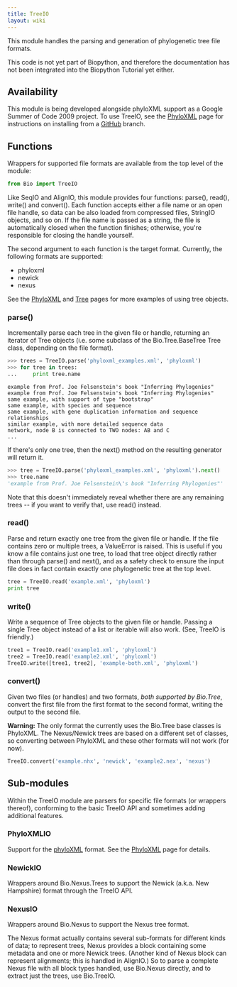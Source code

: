 ```yaml
---
title: TreeIO
layout: wiki
---
```


This module handles the parsing and generation of phylogenetic tree file
formats.

This code is not yet part of Biopython, and therefore the documentation
has not been integrated into the Biopython Tutorial yet either.

Availability
------------

This module is being developed alongside phyloXML support as a Google
Summer of Code 2009 project. To use TreeIO, see the
[PhyloXML](PhyloXML "wikilink") page for instructions on installing from
a [GitHub](GitUsage "wikilink") branch.

Functions
---------

Wrappers for supported file formats are available from the top level of
the module:

``` python
from Bio import TreeIO
```

Like SeqIO and AlignIO, this module provides four functions: parse(),
read(), write() and convert(). Each function accepts either a file name
or an open file handle, so data can be also loaded from compressed
files, StringIO objects, and so on. If the file name is passed as a
string, the file is automatically closed when the function finishes;
otherwise, you're responsible for closing the handle yourself.

The second argument to each function is the target format. Currently,
the following formats are supported:

-   phyloxml
-   newick
-   nexus

See the [PhyloXML](PhyloXML "wikilink") and [Tree](Tree "wikilink")
pages for more examples of using tree objects.

### parse()

Incrementally parse each tree in the given file or handle, returning an
iterator of Tree objects (i.e. some subclass of the Bio.Tree.BaseTree
Tree class, depending on the file format).

``` python
>>> trees = TreeIO.parse('phyloxml_examples.xml', 'phyloxml')
>>> for tree in trees:
...     print tree.name
```

    example from Prof. Joe Felsenstein's book "Inferring Phylogenies"
    example from Prof. Joe Felsenstein's book "Inferring Phylogenies"
    same example, with support of type "bootstrap"
    same example, with species and sequence
    same example, with gene duplication information and sequence relationships
    similar example, with more detailed sequence data
    network, node B is connected to TWO nodes: AB and C
    ...

If there's only one tree, then the next() method on the resulting
generator will return it.

``` python
>>> tree = TreeIO.parse('phyloxml_examples.xml', 'phyloxml').next()
>>> tree.name
'example from Prof. Joe Felsenstein\'s book "Inferring Phylogenies"'
```

Note that this doesn't immediately reveal whether there are any
remaining trees -- if you want to verify that, use read() instead.

### read()

Parse and return exactly one tree from the given file or handle. If the
file contains zero or multiple trees, a ValueError is raised. This is
useful if you know a file contains just one tree, to load that tree
object directly rather than through parse() and next(), and as a safety
check to ensure the input file does in fact contain exactly one
phylogenetic tree at the top level.

``` python
tree = TreeIO.read('example.xml', 'phyloxml')
print tree
```

### write()

Write a sequence of Tree objects to the given file or handle. Passing a
single Tree object instead of a list or iterable will also work. (See,
TreeIO is friendly.)

``` python
tree1 = TreeIO.read('example1.xml', 'phyloxml')
tree2 = TreeIO.read('example2.xml', 'phyloxml')
TreeIO.write([tree1, tree2], 'example-both.xml', 'phyloxml')
```

### convert()

Given two files (or handles) and two formats, *both supported by
Bio.Tree*, convert the first file from the first format to the second
format, writing the output to the second file.

**Warning:** The only format the currently uses the Bio.Tree base
classes is PhyloXML. The Nexus/Newick trees are based on a different set
of classes, so converting between PhyloXML and these other formats will
not work (for now).

``` python
TreeIO.convert('example.nhx', 'newick', 'example2.nex', 'nexus')
```

Sub-modules
-----------

Within the TreeIO module are parsers for specific file formats (or
wrappers thereof), conforming to the basic TreeIO API and sometimes
adding additional features.

### PhyloXMLIO

Support for the [phyloXML](http://www.phyloxml.org/) format. See the
[PhyloXML](PhyloXML "wikilink") page for details.

### NewickIO

Wrappers around Bio.Nexus.Trees to support the Newick (a.k.a. New
Hampshire) format through the TreeIO API.

### NexusIO

Wrappers around Bio.Nexus to support the Nexus tree format.

The Nexus format actually contains several sub-formats for different
kinds of data; to represent trees, Nexus provides a block containing
some metadata and one or more Newick trees. (Another kind of Nexus block
can represent alignments; this is handled in AlignIO.) So to parse a
complete Nexus file with all block types handled, use Bio.Nexus
directly, and to extract just the trees, use Bio.TreeIO.
